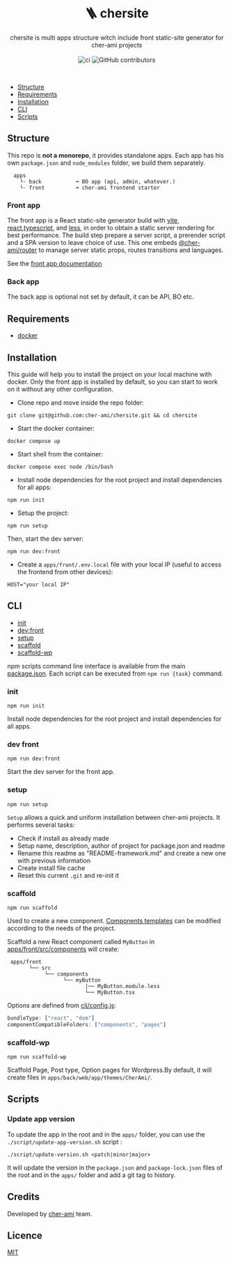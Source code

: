 <h1 align="center" style="text-align:center">🪜 chersite</h1>

<p align="center">
chersite is multi apps structure witch include front static-site generator for cher-ami projects

<br/>
<br/>
<img alt="ci" src="https://github.com/cher-ami/chersite/actions/workflows/ci.yml/badge.svg">
<img alt="GitHub contributors" src="https://img.shields.io/github/contributors/cher-ami/chersite">
</p>

<br/>

- [Structure](#structure)
- [Requirements](#requirements)
- [Installation](#installation)
- [CLI](#cli)
- [Scripts](#scripts)

## Structure

This repo is **not a monorepo**, it provides standalone apps.
Each app has his own `package.json` and `node_modules` folder, we build them separately.

```
  apps
    └- back           ⬅ BO app (api, admin, whatever.)
    └- front          ⬅ cher-ami frontend starter
```

### Front app

The front app is a React static-site generator build with [vite](https://vitejs.dev/), [react](https://reactjs.org/),[typescript](https://www.typescriptlang.org/), and [less](https://lesscss.org/), in order to obtain a static server rendering for best performance. The build step prepare a server script, a prerender script and a SPA version to leave choice of use. This one embeds [@cher-ami/router](https://github.com/cher-ami/router) to manage server static props, routes transitions and languages.

See the [front app documentation](apps/front/README.md)

### Back app

The back app is optional not set by default, it can be API, BO etc.

## Requirements

- [docker](https://www.docker.com/)

## Installation

This guide will help you to install the project on your local machine with docker.
Only the front app is installed by default, so you can start to work on it without any other configuration.

- Clone repo and move inside the repo folder:

```shell
git clone git@github.com:cher-ami/chersite.git && cd chersite
```

- Start the docker container:

```shell
docker compose up
```

- Start shell from the container:

```shell
docker compose exec node /bin/bash
```

- Install node dependencies for the root project and install dependencies for all apps:

```shell
npm run init
```

- Setup the project:

```shell
npm run setup
```

Then, start the dev server:

```shell
npm run dev:front
```

- Create a `apps/front/.env.local` file with your local IP (useful to access the frontend from other devices):

```shell
HOST="your local IP"
```

## CLI

- [init](#init)
- [dev:front](#dev-front)
- [setup](#setup)
- [scaffold](#scaffold)
- [scaffold-wp](#scaffold-wp)

npm scripts command line interface is available from the main [package.json](./package.json).
Each script can be executed from `npm run {task}` command.

### init

```shell
npm run init
```

Install node dependencies for the root project and install dependencies for all apps.

### dev front

```shell
npm run dev:front
```

Start the dev server for the front app.

### setup

```shell
npm run setup
```

`Setup` allows a quick and uniform installation between cher-ami projects. It performs several tasks:

- Check if install as already made
- Setup name, description, author of project for package.json and readme
- Rename this readme as "README-framework.md" and create a new one with previous information
- Create install file cache
- Reset this current `.git` and re-init it

### scaffold

```shell
npm run scaffold
```

Used to create a new component. [Components templates](cli/tasks/scaffold-component/templates)
can be modified according to the needs of the project.

Scaffold a new React component called `MyButton` in [apps/front/src/components](apps/front/src/components) will create:

```
 apps/front
       └── src
            └── components
                  └── myButton
                         |── MyButton.module.less
                         └── MyButton.tsx
```

Options are defined from [cli/config.js](cli/config.js):

```js
bundleType: ["react", "dom"]
componentCompatibleFolders: ["components", "pages"]
```

### scaffold-wp

```shell
npm run scaffold-wp
```

Scaffold Page, Post type, Option pages for Wordpress.By default, it will create files in `apps/back/web/app/themes/CherAmi/`.

## Scripts

### Update app version

To update the app in the root and in the `apps/` folder, you can use the `./script/update-app-version.sh` script :

```shell
./script/update-version.sh <patch|minor|major>
```

It will update the version in the `package.json` and `package-lock.json` files of the root and in the `apps/` folder and add a git tag to history.

## Credits

Developed by [cher-ami](https://github.com/cher-ami) team.

## Licence

[MIT](LICENSE)
